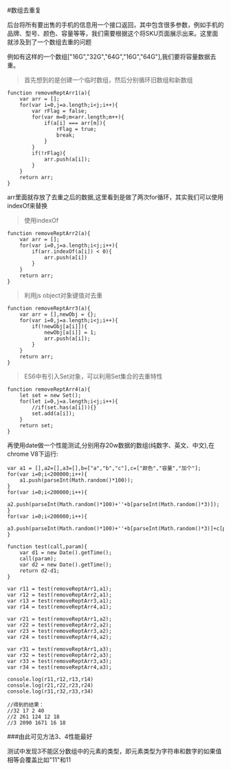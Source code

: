 #数组去重复

后台将所有要出售的手机的信息用一个接口返回，其中包含很多参数，例如手机的品牌、型号、颜色、容量等等，我们需要根据这个将SKU页面展示出来。这里面就涉及到了一个数组去重的问题

例如有这样的一个数组["16G","32G","64G","16G","64G"],我们要将容量数据去重。
> 首先想到的是创建一个临时数组，然后分别循环旧数组和新数组

	function removeReptArr1(a){
		var arr = [];
		for(var i=0,j=a.length;i<j;i++){
			var rFlag = false;
			for(var m=0;m<arr.length;m++){
				if(a[i] === arr[m]){
					rFlag = true;
					break;
				}
			}
			if(!rFlag){
				arr.push(a[i]);
			}
		}
		return arr;
	}
arr里面就存放了去重之后的数据,这里看到是做了两次for循环，其实我们可以使用indexOf来替换
>使用indexOf

	function removeReptArr2(a){
		var arr = [];
		for(var i=0,j=a.length;i<j;i++){
			if(arr.indexOf(a[i]) < 0){
				arr.push(a[i])
			}
		}
		return arr;
	}

>利用js object对象键值对去重

	function removeReptArr3(a){
		var arr = [],newObj = {};
		for(var i=0,j=a.length;i<j;i++){
			if(!newObj[a[i]]){
				newObj[a[i]] = 1;
				arr.push(a[i]);
			}
		}
		return arr;
	}

>ES6中有引入Set对象，可以利用Set集合的去重特性

	function removeReptArr4(a){
		let set = new Set();
		for(let i=0,j=a.length;i<j;i++){
			//if(set.has(a[i])){}
			set.add(a[i]);
		}
		return set;
	}

再使用date做一个性能测试,分别用存20w数据的数组(纯数字、英文、中文),在chrome V8下运行:
 
	var a1 = [],a2=[],a3=[],b=["a","b","c"],c=["颜色","容量","加个"];
    for(var i=0;i<200000;i++){
        a1.push(parseInt(Math.random()*100));
    }
	for(var i=0;i<200000;i++){
        a2.push(parseInt(Math.random()*100)+''+b[parseInt(Math.random()*3)]);
    }
	for(var i=0;i<200000;i++){
        a3.push(parseInt(Math.random()*100)+''+b[parseInt(Math.random()*3)]+c[parseInt(Math.random()*3)]);
    }
	
	function test(call,param){
		var d1 = new Date().getTime();
		call(param);
		var d2 = new Date().getTime();
		return d2-d1;
	}

	var r11 = test(removeReptArr1,a1);
	var r12 = test(removeReptArr2,a1);
	var r13 = test(removeReptArr3,a1);
	var r14 = test(removeReptArr4,a1);

	var r21 = test(removeReptArr1,a2);
	var r22 = test(removeReptArr2,a2);
	var r23 = test(removeReptArr3,a2);
	var r24 = test(removeReptArr4,a2);
	
	var r31 = test(removeReptArr1,a3);
	var r32 = test(removeReptArr2,a3);
	var r33 = test(removeReptArr3,a3);
	var r34 = test(removeReptArr4,a3);

	console.log(r11,r12,r13,r14)
	console.log(r21,r22,r23,r24)
	console.log(r31,r32,r33,r34)

	//得到的结果：
	//32 17 2 40
	//2 261 124 12 18
	//3 2090 1671 16 18

###由此可见方法3、4性能最好

测试中发现3不能区分数组中的元素的类型，即元素类型为字符串和数字的如果值相等会覆盖比如"11"和11